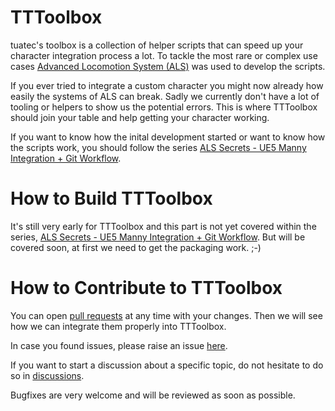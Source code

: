 # TTToolbox

tuatec's toolbox is a collection of helper scripts that can speed up your character integration process a lot. 
To tackle the most rare or complex use cases [Advanced Locomotion System (ALS)](https://www.unrealengine.com/marketplace/en-US/product/advanced-locomotion-system-v1) was used to develop the scripts.

If you ever tried to integrate a custom character you might now already how easily the systems of ALS can break.
Sadly we currently don't have a lot of tooling or helpers to show us the potential errors.
This is where TTToolbox should join your table and help getting your character working.

If you want to know how the inital development started or want to know how the scripts work, you should follow the series [ALS Secrets - UE5 Manny Integration + Git Workflow](https://youtube.com/playlist?list=PLslFX7TZAr8_kS1zdzEvrjBXI1gMRckZE).

# How to Build TTToolbox
It's still very early for TTToolbox and this part is not yet covered within the series,
[ALS Secrets - UE5 Manny Integration + Git Workflow](https://youtube.com/playlist?list=PLslFX7TZAr8_kS1zdzEvrjBXI1gMRckZE).
But will be covered soon, at first we need to get the packaging work. ;-)

# How to Contribute to TTToolbox
You can open [pull requests](https://github.com/tuatec/TTToolbox/pulls) at any time with your changes.
Then we will see how we can integrate them properly into TTToolbox.

In case you found issues, please raise an issue [here](https://github.com/tuatec/TTToolbox/issues).

If you want to start a discussion about a specific topic, do not hesitate to do so in [discussions](https://github.com/tuatec/TTToolbox/discussions).

Bugfixes are very welcome and will be reviewed as soon as possible.
